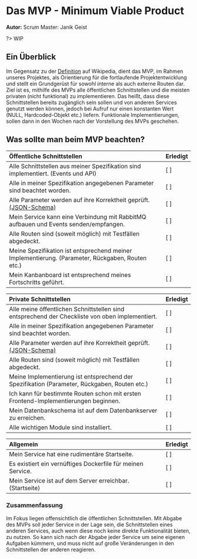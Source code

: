 # Das MVP - Minimum Viable Product

**Autor:** Scrum Master: Janik Geist

?> WIP
## Ein Überblick
Im Gegensatz zu der [Definition](https://de.wikipedia.org/wiki/Minimum_Viable_Product) auf Wikipedia, dient das MVP, 
im Rahmen unseres Projektes, als Orientierung für die fortlaufende Projektentwicklung und stellt ein Grundgerüst für 
sowohl interne als auch externe Routen dar. Ziel ist es, mithilfe des MVPs alle öffentlichen Schnittstellen und die meisten 
privaten (nicht funktional) zu implementieren. Das heißt, dass diese Schnittstellen bereits zugänglich sein sollen und von 
anderen Services genutzt werden können, jedoch bei Aufruf nur einen konstanten Wert (NULL, Hardcoded-Objekt etc.) liefern. 
Funktionale Implementierungen, sollen dann in den Wochen nach der Vorstellung des MVPs geschehen. 

## Was sollte man beim MVP beachten?

| Öffentliche Schnittstellen                                                                          | Erledigt |
|:----------------------------------------------------------------------------------------------------|:---------|
| Alle Schnittstellen aus meiner Spezifikation sind implementiert. (Events und API)                   | [ ]      |
| Alle in meiner Spezifikation angegebenen Parameter sind beachtet worden.                            | [ ]      |
| Alle Parameter werden auf ihre Korrektheit geprüft. [(JSON-Schema)](../json_schema_tutorial.md)     | [ ]      |
| Mein Service kann eine Verbindung mit RabbitMQ aufbauen und Events senden/empfangen.                | [ ]      |
| Alle Routen sind (soweit möglich) mit Testfällen abgedeckt.                                         | [ ]      |
| Meine Spezifikation ist entsprechend meiner Implementierung. (Parameter, Rückgaben, Routen etc.)    | [ ]      |
| Mein Kanbanboard ist entsprechend meines Fortschritts geführt.                                      | [ ]      |

| Private Schnittstellen                                                                          | Erledigt |
|:------------------------------------------------------------------------------------------------|:---------|
| Alle meine öffentlichen Schnittstellen sind entsprechend der Checkliste von oben implementiert. | [ ]      |
| Alle in meiner Spezifikation angegebenen Parameter sind beachtet worden.                        | [ ]      |
| Alle Parameter werden auf ihre Korrektheit geprüft. [(JSON-Schema)](../json_schema_tutorial.md) | [ ]      |
| Alle Routen sind (soweit möglich) mit Testfällen abgedeckt.                                     | [ ]      |
| Meine Implementierung ist entsprechend der Spezifikation (Parameter, Rückgaben, Routen etc.)    | [ ]      |
| Ich kann für bestimmte Routen schon mit ersten Frontend-Implementierungen beginnen.             | [ ]      |
| Mein Datenbankschema ist auf dem Datenbankserver zu erreichen.                                  | [ ]      |
| Alle wichtigen Module sind installiert.                                                         | [ ]      |

| Allgemein                                                    | Erledigt |
|:-------------------------------------------------------------|:---------|
| Mein Service hat eine rudimentäre Startseite.                | [ ]      |
| Es existiert ein vernüftiges Dockerfile für meinen Service.  | [ ]      |
| Mein Service ist auf dem Server erreichbar. (Startseite)     | [ ]      |

### Zusammenfassung
Im Fokus liegen offensichtlich die öffentlichen Schnittstellen. Mit Abgabe des MVPs soll jeder Service in der Lage sein,
die Schnittstellen eines anderen Services, auch wenn diese noch keine direkte Funktionalität bieten, zu nutzen. 
So kann sich nach der Abgabe jeder Service um seine eigenen Aufgaben kümmern, und muss nicht auf große Veränderungen in 
den Schnittstellen der anderen reagieren.
